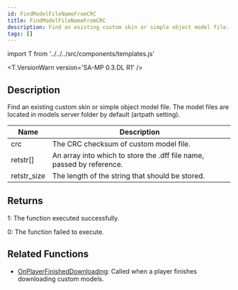 ```yaml
---
id: FindModelFileNameFromCRC
title: FindModelFileNameFromCRC
description: Find an existing custom skin or simple object model file.
tags: []
---
```


import T from '../../../src/components/templates.js'

<T.VersionWarn version='SA-MP 0.3.DL R1' />

## Description

Find an existing custom skin or simple object model file. The model files are located in models server folder by default (artpath setting).

| Name        | Description                                                           |
| ----------- | --------------------------------------------------------------------- |
| crc         | The CRC checksum of custom model file.                                |
| retstr[]    | An array into which to store the .dff file name, passed by reference. |
| retstr_size | The length of the string that should be stored.                       |

## Returns

1: The function executed successfully.

0: The function failed to execute.

## Related Functions

- [OnPlayerFinishedDownloading](../callbacks/OnPlayerFinishedDownloading): Called when a player finishes downloading custom models.
